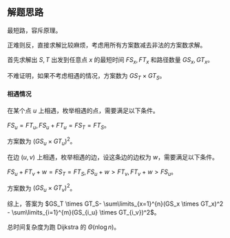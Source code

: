 ## 解题思路
最短路，容斥原理。

正难则反，直接求解比较麻烦，考虑用所有方案数减去非法的方案数求解。

首先求解出 $S,T$ 出发到任意点 $x$ 的最短时间 $FS_x,FT_x$ 和路径数量 $GS_x,GT_x$。

不难证明，如果不考虑相遇的情况，方案数为 $GS_T \times GT_S$。

#### 相遇情况
在某个点 $u$ 上相遇，枚举相遇的点，需要满足以下条件。

$FS_u=FT_u,FS_u+FT_u=FS_T=FT_S$。

方案数为 $(GS_u \times GT_u)^2$。

在边 $(u,v)$ 上相遇，枚举相遇的边，设这条边的边权为 $w$，需要满足以下条件。

$FS_u+FT_v+w=FS_T=FT_S,FS_u+w>FT_v,FT_v+w>FS_u$。

方案数为 $(GS_u \times GT_v)^2$。

综上，答案为 $GS_T \times GT_S- \sum\limits_{x=1}^{n}(GS_x \times GT_x)^2 - \sum\limits_{i=1}^{m}(GS_{i_u} \times GT_{i_v})^2$。

总时间复杂度为跑 Dijkstra 的 $\Theta(n \log n)$。